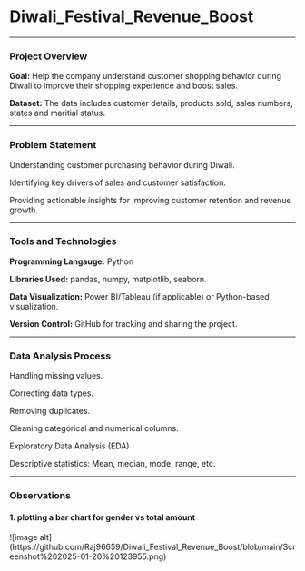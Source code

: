 # Diwali_Festival_Revenue_Boost
<hr>
<h3>Project Overview</h3>
<p><b>Goal:</b> Help the company understand customer shopping behavior during Diwali to improve their shopping experience and boost sales.</p>
<p><b>Dataset:</b> The data includes customer details, products sold, sales numbers, states and maritial status.</p>
<hr>
<h3>Problem Statement</h3>
<p>Understanding customer purchasing behavior during Diwali.</p>
<p>Identifying key drivers of sales and customer satisfaction.</p>
<p>Providing actionable insights for improving customer retention and revenue growth.</p>
<hr>
<h3>Tools and Technologies</h3>
<p><b>Programming Langauge:</b> Python</p>
<p><b>Libraries Used:</b> pandas, numpy, matplotlib, seaborn. </p>
<p><b>Data Visualization:</b> Power BI/Tableau (if applicable) or Python-based visualization.</p>
<p><b>Version Control:</b> GitHub for tracking and sharing the project.</p>
<hr>
<h3>Data Analysis Process</h3>
<p>Handling missing values.</p>
<p>Correcting data types.</p>
<p>Removing duplicates.</p>
<p>Cleaning categorical and numerical columns.</p>
<p>Exploratory Data Analysis (EDA)<p>
<p>Descriptive statistics: Mean, median, mode, range, etc.</p>
<hr>
<h3>Observations</h3>
<h4>1. plotting a bar chart for gender vs total amount </h4>
![image alt](https://github.com/Raj96659/Diwali_Festival_Revenue_Boost/blob/main/Screenshot%202025-01-20%20123955.png)

